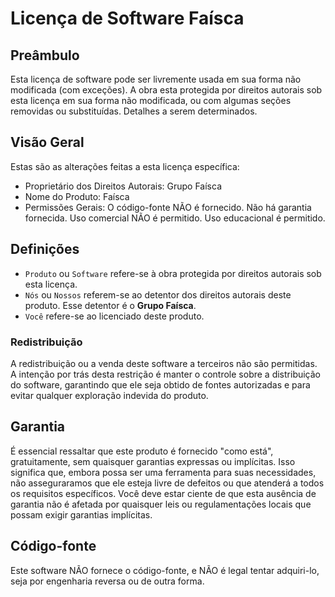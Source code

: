 # Licença de Software Faísca

## Preâmbulo

Esta licença de software pode ser livremente usada em sua forma não modificada (com exceções). A obra esta protegida por direitos autorais sob esta licença em sua forma não modificada, ou com algumas seções removidas ou substituídas. Detalhes a serem determinados.

## Visão Geral

Estas são as alterações feitas a esta licença específica:

* Proprietário dos Direitos Autorais: Grupo Faísca
* Nome do Produto: Faísca
* Permissões Gerais: O código-fonte NÃO é fornecido. Não há garantia fornecida. Uso comercial NÃO é permitido. Uso educacional é permitido.

## Definições

* `Produto` ou `Software` refere-se à obra protegida por direitos autorais sob esta licença.
* `Nós` ou `Nossos` referem-se ao detentor dos direitos autorais deste produto. Esse detentor é o **Grupo Faísca**.
* `Você` refere-se ao licenciado deste produto.

### Redistribuição

A redistribuição ou a venda deste software a terceiros não são permitidas. A intenção por trás desta restrição é manter o controle sobre a distribuição do software, garantindo que ele seja obtido de fontes autorizadas e para evitar qualquer exploração indevida do produto.

## Garantia

É essencial ressaltar que este produto é fornecido "como está", gratuitamente, sem quaisquer garantias expressas ou implícitas. Isso significa que, embora possa ser uma ferramenta para suas necessidades, não asseguraramos que ele esteja livre de defeitos ou que atenderá a todos os requisitos específicos. Você deve estar ciente de que esta ausência de garantia não é afetada por quaisquer leis ou regulamentações locais que possam exigir garantias implícitas.

## Código-fonte

Este software NÃO fornece o código-fonte, e NÃO é legal tentar adquiri-lo, seja por engenharia reversa ou de outra forma.
